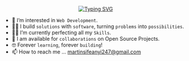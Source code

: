 
<p align="center">
  <a href="https://git.io/typing-svg">
    <img src="https://readme-typing-svg.demolab.com?font=Josefin+Sans&weight=700&size=25&duration=4000&pause=200&center=true&vCenter=true&width=435&lines=Hi+There+%F0%9F%96%90;I'm+elmars" alt="Typing SVG" />
  </a>
</p>

- 🫣 I’m interested in `Web Development`.
- :technologist: I build `solutions` with `software`, turning `problems` into `possibilities`.
- :student: I’m currently perfecting all my `Skills`.
- :handshake: I am available for `collaborations` on Open Source Projects.
- :nerd_face: Forever `learning`, forever `building`!
- 📫 How to reach me ... martinsifeanyi247@gmail.com



<!--
**elmars-hub/elmars-hub** is a ✨ _special_ ✨ repository because its `README.md` (this file) appears on your GitHub profile.

Here are some ideas to get you started:

- 🔭 I’m currently working on ...
- 🌱 I’m currently learning ...
- 👯 I’m looking to collaborate on ...
- 🤔 I’m looking for help with ...
- 💬 Ask me about ...
- 📫 How to reach me: ...
- 😄 Pronouns: ...
- ⚡ Fun fact: ...
-->
